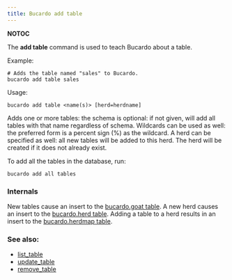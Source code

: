 ```yaml
---
title: Bucardo add table
---
```


__NOTOC__

The **add table** command is used to teach Bucardo about a table.

Example:

    # Adds the table named "sales" to Bucardo.
    bucardo add table sales


Usage:

    bucardo add table <name(s)> [herd=herdname]

Adds one or more tables: the schema is optional: if not given, will add all tables with that name regardless of schema. Wildcards can be used as well: the preferred form is a percent sign (%) as the wildcard. A herd can be specified as well: all new tables will be added to this herd. The herd will be created if it does not already exist.

To add all the tables in the database, run:

    bucardo add all tables

### Internals

New tables cause an insert to the [bucardo.goat table](/bucardo.goat_table "wikilink"). A new herd causes an insert to the [bucardo.herd table](/bucardo.herd_table "wikilink"). Adding a table to a herd results in an insert to the [bucardo.herdmap table](/bucardo.herdmap_table "wikilink").

### See also:

-   [list_table](/Bucardo/list_table "wikilink")
-   [update_table](/Bucardo/update_table "wikilink")
-   [remove_table](/Bucardo/remove_table "wikilink")
